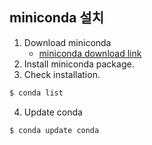 ## miniconda 설치
1. Download miniconda
   - [miniconda download link](https://docs.conda.io/en/latest/miniconda.html#) 
2. Install miniconda package.
3. Check installation.
```bash
$ conda list
```
4. Update conda
```bash
$ conda update conda
```

